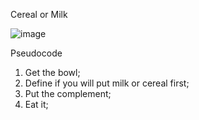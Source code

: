 Cereal or Milk

![image](https://user-images.githubusercontent.com/61639758/205805032-b51a3eb5-75a4-4a70-9532-a7af5ed80951.png)

Pseudocode

1. Get the bowl;
2. Define if you will put milk or cereal first; 
3. Put the complement; 
4. Eat it;


